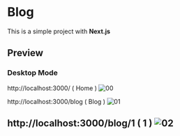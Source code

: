 # Blog

This is a simple project with **Next.js**

## Preview
### Desktop Mode

http://localhost:3000/ ( Home )
![00](https://user-images.githubusercontent.com/100797809/228086804-6936db2a-45af-4cf0-be08-3e08fdb9559c.png)

http://localhost:3000/blog ( Blog )
![01](https://user-images.githubusercontent.com/100797809/228086802-60bad4b0-f2ff-4702-a5f3-0e4befa26f0e.png)

http://localhost:3000/blog/1 ( 1 )
![02](https://user-images.githubusercontent.com/100797809/228086799-c29cc51f-7624-44a1-beda-ffaa925d2dd3.png)
---

